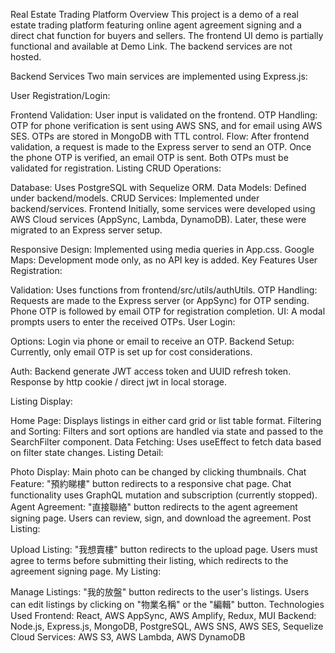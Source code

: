 Real Estate Trading Platform
Overview
This project is a demo of a real estate trading platform featuring online agent agreement signing and a direct chat function for buyers and sellers. The frontend UI demo is partially functional and available at Demo Link. The backend services are not hosted.

Backend Services
Two main services are implemented using Express.js:

User Registration/Login:

Frontend Validation: User input is validated on the frontend.
OTP Handling:
OTP for phone verification is sent using AWS SNS, and for email using AWS SES.
OTPs are stored in MongoDB with TTL control.
Flow: After frontend validation, a request is made to the Express server to send an OTP. Once the phone OTP is verified, an email OTP is sent. Both OTPs must be validated for registration.
Listing CRUD Operations:

Database: Uses PostgreSQL with Sequelize ORM.
Data Models: Defined under backend/models.
CRUD Services: Implemented under backend/services.
Frontend
Initially, some services were developed using AWS Cloud services (AppSync, Lambda, DynamoDB). Later, these were migrated to an Express server setup.

Responsive Design: Implemented using media queries in App.css.
Google Maps: Development mode only, as no API key is added.
Key Features
User Registration:

Validation: Uses functions from frontend/src/utils/authUtils.
OTP Handling: Requests are made to the Express server (or AppSync) for OTP sending. Phone OTP is followed by email OTP for registration completion.
UI: A modal prompts users to enter the received OTPs.
User Login:

Options: Login via phone or email to receive an OTP.
Backend Setup: Currently, only email OTP is set up for cost considerations.

Auth:
Backend generate JWT access token and UUID refresh token.
Response by http cookie / direct jwt in local storage.

Listing Display:

Home Page: Displays listings in either card grid or list table format.
Filtering and Sorting: Filters and sort options are handled via state and passed to the SearchFilter component.
Data Fetching: Uses useEffect to fetch data based on filter state changes.
Listing Detail:

Photo Display: Main photo can be changed by clicking thumbnails.
Chat Feature: "預約睇樓" button redirects to a responsive chat page. Chat functionality uses GraphQL mutation and subscription (currently stopped).
Agent Agreement: "直接聯絡" button redirects to the agent agreement signing page. Users can review, sign, and download the agreement.
Post Listing:

Upload Listing: "我想賣樓" button redirects to the upload page. Users must agree to terms before submitting their listing, which redirects to the agreement signing page.
My Listing:

Manage Listings: "我的放盤" button redirects to the user's listings. Users can edit listings by clicking on "物業名稱" or the "編輯" button.
Technologies Used
Frontend: React, AWS AppSync, AWS Amplify, Redux, MUI
Backend: Node.js, Express.js, MongoDB, PostgreSQL, AWS SNS, AWS SES, Sequelize
Cloud Services: AWS S3, AWS Lambda, AWS DynamoDB







